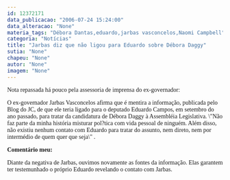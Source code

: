 ```yaml
---
id: 12372171
data_publicacao: "2006-07-24 15:24:00"
data_alteracao: "None"
materia_tags: "Débora Dantas,eduardo,jarbas vasconcelos,Naomi Campbell"
categoria: "Notícias"
title: "Jarbas diz que não ligou para Eduardo sobre Débora Daggy"
sutia: "None"
chapeu: "None"
autor: "None"
imagem: "None"
---
```

<p><P><FONT face=Verdana>Nota repassada há pouco pela assessoria de imprensa do ex-governador:</FONT></P></p>
<p><P><FONT face=Verdana>O ex-governador Jarbas Vasconcelos afirma que é mentira a informação, publicada pelo Blog do JC, de que ele teria ligado para o deputado Eduardo Campos, em setembro do ano passado, para tratar da candidatura de Débora Daggy à Assembléia Legislativa. \"Não faz parte da minha história misturar pol?tica com vida pessoal de ninguém. Além disso, não existiu nenhum contato com Eduardo para tratar do assunto, nem direto, nem por intermédio de quem quer que seja\" .</FONT></P><B></p>
<p><P><FONT face=Verdana>Comentário meu:</FONT></P></B></p>
<p><P><FONT face=Verdana>Diante da negativa de Jarbas, ouvimos novamente as fontes da informação. Elas garantem ter testemunhado o próprio Eduardo revelando o contato com Jarbas.</FONT></P> </p>

